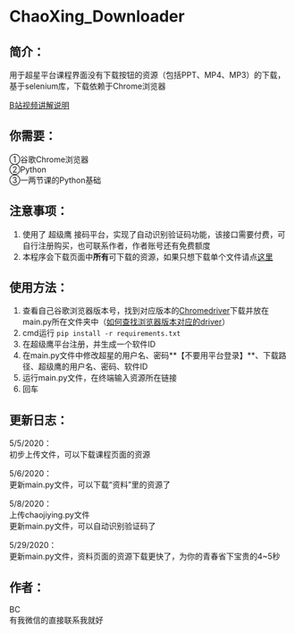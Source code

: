 # ChaoXing_Downloader
## 简介：  
用于超星平台课程界面没有下载按钮的资源（包括PPT、MP4、MP3）的下载，基于selenium库，下载依赖于Chrome浏览器  
  
[B站视频讲解说明](https://www.bilibili.com/video/BV1ug4y1B7p1)
 
 
 
 
## 你需要：
①谷歌Chrome浏览器  
②Python  
③一两节课的Python基础




## 注意事项：
1. 使用了 超级鹰 接码平台，实现了自动识别验证码功能，该接口需要付费，可自行注册购买，也可联系作者，作者账号还有免费额度
2. 本程序会下载页面中**所有**可下载的资源，如果只想下载单个文件请点[这里](http://www.baidu.com)
  
  
  
  
## 使用方法：
1. 查看自己谷歌浏览器版本号，找到对应版本的[Chromedriver](http://npm.taobao.org/mirrors/chromedriver/)下载并放在main.py所在文件夹中（[如何查找浏览器版本对应的driver](http://www.baidu.com)）
2. cmd运行 ``pip install -r requirements.txt``
3. 在超级鹰平台注册，并生成一个软件ID
4. 在main.py文件中修改超星的用户名、密码**【不要用平台登录】**、下载路径、超级鹰的用户名、密码、软件ID  
5. 运行main.py文件，在终端输入资源所在链接
6. 回车  




## 更新日志：
5/5/2020：  
	初步上传文件，可以下载课程页面的资源  

5/6/2020：  
	更新main.py文件，可以下载“资料”里的资源了  

5/8/2020：  
	上传chaojiying.py文件  
	更新main.py文件，可以自动识别验证码了  

5/29/2020：  
	更新main.py文件，资料页面的资源下载更快了，为你的青春省下宝贵的4~5秒  
	



## 作者：
BC  
有我微信的直接联系我就好
